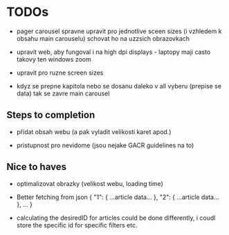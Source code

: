 # TODOs 

- pager carousel
spravne upravit pro jednotlive sceen sizes (i vzhledem k obsahu main carouselu)
schovat ho na uzzsich obrazovkach

- upravit web, aby fungoval i na high dpi displays - laptopy maji casto takovy ten windows zoom

- upravit pro ruzne screen sizes

 - kdyz se prepne kapitola nebo se dosanu daleko v all vyberu (prepise se data) tak se zavre main carousel

## Steps to completion

- přidat obsah webu (a pak vyladit velikosti karet apod.)

- pristupnost pro nevidome (jsou nejake GACR guidelines na to)

## Nice to haves

- optimalizovat obrazky (velikost webu, loading time)



- Better fetching from json
{
  "1": { ...article data... },
  "2": { ...article data... },
  ...
}


- calculating the desiredID for articles could be done differently, i coudl store the specific id for specific filters etc.


